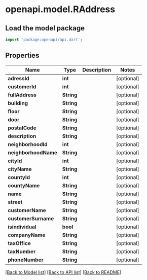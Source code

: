 # openapi.model.RAddress

## Load the model package
```dart
import 'package:openapi/api.dart';
```

## Properties
Name | Type | Description | Notes
------------ | ------------- | ------------- | -------------
**adressId** | **int** |  | [optional] 
**customerId** | **int** |  | [optional] 
**fullAddress** | **String** |  | [optional] 
**building** | **String** |  | [optional] 
**floor** | **String** |  | [optional] 
**door** | **String** |  | [optional] 
**postalCode** | **String** |  | [optional] 
**description** | **String** |  | [optional] 
**neighborhoodId** | **int** |  | [optional] 
**neighborhoodName** | **String** |  | [optional] 
**cityId** | **int** |  | [optional] 
**cityName** | **String** |  | [optional] 
**countyId** | **int** |  | [optional] 
**countyName** | **String** |  | [optional] 
**name** | **String** |  | [optional] 
**street** | **String** |  | [optional] 
**customerName** | **String** |  | [optional] 
**customerSurname** | **String** |  | [optional] 
**isindividual** | **bool** |  | [optional] 
**companyName** | **String** |  | [optional] 
**taxOffice** | **String** |  | [optional] 
**taxNumber** | **String** |  | [optional] 
**phoneNumber** | **String** |  | [optional] 

[[Back to Model list]](../README.md#documentation-for-models) [[Back to API list]](../README.md#documentation-for-api-endpoints) [[Back to README]](../README.md)



